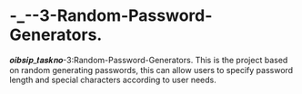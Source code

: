 # -_--3-Random-Password-Generators.
𝒐𝒊𝒃𝒔𝒊𝒑_𝒕𝒂𝒔𝒌𝒏𝒐-3:Random-Password-Generators. This is the project based on random generating passwords, this can allow users to specify password length and special characters according to user needs.
